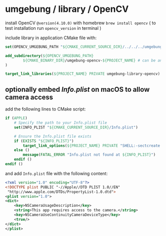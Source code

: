 # umgebung / library / OpenCV

install OpenCV `@version(4.10.0)` with homebrew `brew install opencv` ( to test installation run `opencv_version` in terminal )

include library in application CMake file with:

```CMake
set(OPENCV_UMGEBUNG_PATH "${CMAKE_CURRENT_SOURCE_DIR}/../../../umgebung-libraries/opencv") # path to this library

add_subdirectory(${OPENCV_UMGEBUNG_PATH}
        ${CMAKE_BINARY_DIR}/umgebung-opencv-${PROJECT_NAME} # can be any path to a directory
)

target_link_libraries(${PROJECT_NAME} PRIVATE umgebung-library-opencv) # link library to project
```

## optionally embed *Info.plist* on macOS to allow camera access

add the following lines to CMake script:

```CMake
if (APPLE)
    # Specify the path to your Info.plist file
    set(INFO_PLIST "${CMAKE_CURRENT_SOURCE_DIR}/Info.plist")

    # Ensure the Info.plist file exists
    if (EXISTS "${INFO_PLIST}")
        target_link_options(${PROJECT_NAME} PRIVATE "SHELL:-sectcreate __TEXT __info_plist ${INFO_PLIST}")
    else ()
        message(FATAL_ERROR "Info.plist not found at ${INFO_PLIST}")
    endif ()
endif ()
```

and add `Info.plist` file with the following content:

```XML
<?xml version="1.0" encoding="UTF-8"?>
<!DOCTYPE plist PUBLIC "-//Apple//DTD PLIST 1.0//EN"
 "http://www.apple.com/DTDs/PropertyList-1.0.dtd">
<plist version="1.0">
<dict>
    <key>NSCameraUsageDescription</key>
    <string>This app requires access to the camera.</string>
    <key>NSCameraUseContinuityCameraDeviceType</key>
    <true/>
</dict>
</plist>
```